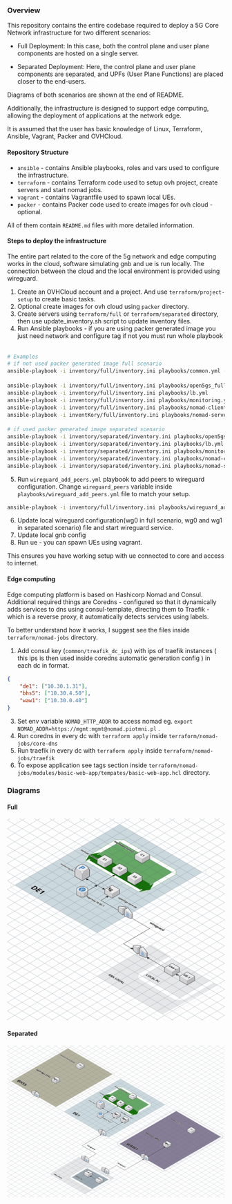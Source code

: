 ### Overview

This repository contains the entire codebase required to deploy a 5G Core Network infrastructure for two different scenarios:

- Full Deployment: In this case, both the control plane and user plane components are hosted on a single server.

- Separated Deployment: Here, the control plane and user plane components are separated, and UPFs (User Plane Functions) are placed closer to the end-users.

Diagrams of both scenarios are shown at the end of README.

Additionally, the infrastructure is designed to support edge computing, allowing the deployment of applications at the network edge.


It is assumed that the user has basic knowledge of Linux, Terraform, Ansible, Vagrant, Packer and OVHCloud.


#### Repository Structure

- `ansible` - contains Ansible playbooks, roles and vars used to configure the infrastructure.
- `terraform` - contains Terraform code used to setup ovh project, create servers and start nomad jobs.
- `vagrant` - contains Vagrantfile used to spawn local UEs.
- `packer` - contains Packer code used to create images for ovh cloud - optional.

All of them contain `README.md` files with more detailed information.



#### Steps to deploy the infrastructure


The entire part related to the core of the 5g network and edge computing works in the cloud, software simulating gnb and ue is run locally. The connection between the cloud and the local environment is provided using wireguard.


1. Create an OVHCloud account and a project. And use `terraform/project-setup` to create basic tasks. 
2. Optional create images for ovh cloud using `packer` directory.
3. Create servers using `terraform/full` or `terraform/separated` directory, then use update_inventory.sh script to update inventory files.
4. Run Ansible playbooks - if you are using packer generated image you just need network and configure tag if not you must run whole playbook

```bash

# Examples
# if not used packer generated image full scenario
ansible-playbook -i inventory/full/inventory.ini playbooks/common.yml -u ubuntu

ansible-playbook -i inventory/full/inventory.ini playbooks/open5gs_full.yml
ansible-playbook -i inventory/full/inventory.ini playbooks/lb.yml
ansible-playbook -i inventory/full/inventory.ini playbooks/monitoring.yml
ansible-playbook -i inventory/full/inventory.ini playbooks/nomad-client.yml
ansible-playbook -i inventKory/full/inventory.ini playbooks/nomad-server.yml

# if used packer generated image separated scenario
ansible-playbook -i inventory/separated/inventory.ini playbooks/open5gs_separated.yml -t "network,wireguard,configure"
ansible-playbook -i inventory/separated/inventory.ini playbooks/lb.yml -t "network,configure "
ansible-playbook -i inventory/separated/inventory.ini playbooks/monitoring.yml -t "network,configure"
ansible-playbook -i inventory/separated/inventory.ini playbooks/nomad-client.yml -t "network,nomad,configure"
ansible-playbook -i inventory/separated/inventory.ini playbooks/nomad-server.yml -t "network,configure"

```
    
5. Run `wireguard_add_peers.yml` playbook to add peers to wireguard configuration. Change `wireguard_peers` variable inside `playbooks/wireguard_add_peers.yml` file to match your setup.

```bash
ansible-playbook -i inventory/full/inventory.ini playbooks/wireguard_add_peers.yml

```

6. Update local wireguard configuration(wg0 in full scenario, wg0 and wg1 in separated scenario) file and start wireguard service.
7. Update local gnb config
8. Run ue - you can spawn UEs using vagrant.


This ensures you have working setup with ue connected to core and access to internet.

#### Edge computing

Edge computing platform is based on Hashicorp Nomad and Consul. 
Additional required things are Coredns - configured so that it dynamically adds services to dns using consul-template,
directing them to Traefik - which is a reverse proxy, it automatically detects services using labels.


To better understand how it works, I suggest see the files inside `terraform/nomad-jobs` directory.

1. Add consul key (`common/treafik_dc_ips`) with ips of traefik instances ( this ips is then used inside coredns automatic generation config ) in each dc in format.
```json
{
    "de1": ["10.30.1.31"],
    "bhs5": ["10.30.4.50"],
    "waw1": ["10.30.0.40"]
}
```
3. Set env variable `NOMAD_HTTP_ADDR` to access nomad eg. `export NOMAD_ADDR=https://mgmt:mgmt@nomad.piotmni.pl` .
3. Run coredns in every dc with `terraform apply` inside `terraform/nomad-jobs/core-dns`
4. Run traefik in every dc with `terraform apply` inside `terraform/nomad-jobs/traefik`
5. To expose application see tags section inside `terraform/nomad-jobs/modules/basic-web-app/tempates/basic-web-app.hcl` directory.






### Diagrams

#### Full



![Full](./_img/full.png)


#### Separated



![Separated](./_img/separated.png)